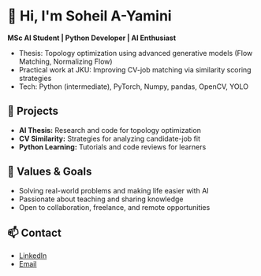 # 👋 Hi, I'm Soheil A-Yamini

**MSc AI Student | Python Developer | AI Enthusiast**

- Thesis: Topology optimization using advanced generative models (Flow Matching, Normalizing Flow)
- Practical work at JKU: Improving CV-job matching via similarity scoring strategies
- Tech: Python (intermediate), PyTorch, Numpy, pandas, OpenCV, YOLO

## 🚀 Projects
- **AI Thesis:** Research and code for topology optimization
- **CV Similarity:** Strategies for analyzing candidate-job fit
- **Python Learning:** Tutorials and code reviews for learners

## 🌱 Values & Goals
- Solving real-world problems and making life easier with AI
- Passionate about teaching and sharing knowledge
- Open to collaboration, freelance, and remote opportunities

## 📫 Contact
- [LinkedIn](https://www.linkedin.com/in/soheil-a-yamini/)
- [Email](soheil.amin1986@gmail.com)

